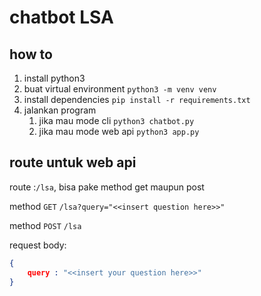 # chatbot LSA

## how to
1. install python3
2. buat virtual environment
`python3 -m venv venv`
3. install dependencies
`pip install -r requirements.txt`
4. jalankan program
   1. jika mau mode cli `python3 chatbot.py`
   2. jika mau mode web api `python3 app.py`

## route untuk web api
route :`/lsa`, bisa pake method get maupun post


method `GET`
`/lsa?query="<<insert question here>>"`

method `POST`
`/lsa`

request body:

```json
{
    query : "<<insert your question here>>"
}
```
